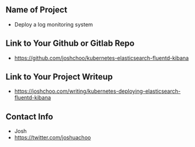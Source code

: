 ## Name of Project 
* Deploy a log monitoring system  
 
## Link to Your Github or Gitlab Repo
* https://github.com/joshchoo/kubernetes-elasticsearch-fluentd-kibana

## Link to Your Project Writeup
* https://joshchoo.com/writing/kubernetes-deploying-elasticsearch-fluentd-kibana

## Contact Info
* Josh
* https://twitter.com/joshuachoo

